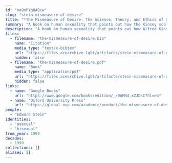 ```yaml
---
id: "oa9nPYgUABcw"
slug: "stein-mismeasure-of-desire"
title: "*The Mismeasure of Desire: The Science, Theory, and Ethics of Sexual Orientation*"
summary: "A book on human sexuality that points out how the Kinsey scale fails to account for asexuals"
description: "A book on human sexuality that points out how Alfred Kinsey's one-dimensional scale of sexual orientation fails to account for asexuals"
files:
  - filename: "the-mismeasure-of-desire.bib"
    name: "Citation"
    media_type: "text/x-bibtex"
    url: "https://files.acearchive.lgbt/artifacts/stein-mismeasure-of-desire/the-mismeasure-of-desire.bib"
    hidden: false
  - filename: "the-mismeasure-of-desire.pdf"
    name: "Book"
    media_type: "application/pdf"
    url: "https://files.acearchive.lgbt/artifacts/stein-mismeasure-of-desire/the-mismeasure-of-desire.pdf"
    hidden: false
links:
  - name: "Google Books"
    url: "https://www.google.com/books/edition/_/0AMN4_xZJDsC?hl=en"
  - name: "Oxford University Press"
    url: "https://global.oup.com/academic/product/the-mismeasure-of-desire-9780195142440?cc=us&lang=en&#"
people:
  - "Edward Stein"
identities:
  - "asexual"
  - "bisexual"
from_year: 1999
decades:
  - 1990
collections: []
aliases: []
---
```


